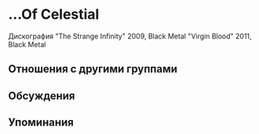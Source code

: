 # ...Of Celestial

Дискография
"The Strange Infinity" 2009, Black Metal
"Virgin Blood" 2011, Black Metal

## Отношения с другими группами


## Обсуждения


## Упоминания

